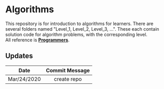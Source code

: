 
# Algorithms  

This repository is for introduction to algorithms for learners. There are several folders named "Level_1, Level_2, Level_3, ...". These each contain solution code for algorithm problems, with the corresponding level.   
All reference is **[Programmers](https://programmers.co.kr/top_programmers/introduce)**.   



## Updates

| Date | Commit Message |
|:---:|:---:|
| Mar/24/2020 | create repo |

